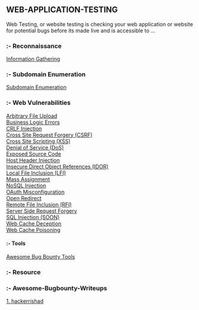 ## WEB-APPLICATION-TESTING
Web Testing, or website testing is checking your web application or website for potential bugs before its made live and is accessible to ...

### :- Reconnaissance
   <a href="">Information Gathering</a>

### :- Subdomain Enumeration   
   <a href="">Subdomain Enumeration</a>

### :- Web Vulnerabilities
 <a href="">Arbitrary File Upload</a>\
<a href="">Business Logic Errors</a>\
<a href="">CRLF Injection</a>\
<a href="">Cross Site Request Forgery (CSRF)</a>\
<a href="">Cross Site Scripting (XSS)</a>\
<a href="">Denial of Service (DoS)</a>\
<a href="">Exposed Source Code</a>\
<a href="">Host Header Injection</a>\
<a href="">Insecure Direct Object References (IDOR)</a>\
<a href="">Local File Inclusion (LFI)</a>\
<a href="">Mass Assignment</a>\
<a href="">NoSQL Injection</a>\
<a href="">OAuth Misconfiguration</a>\
<a href="">Open Redirect</a>\
<a href="">Remote File Inclusion (RFI)</a>\
<a href="">Server Side Request Forgery</a>\
<a href="">SQL Injection (SOON)</a>\
<a href="">Web Cache Deception</a>\
<a href="">Web Cache Poisoning</a>
   









#### :- Tools
<a href="https://github.com/vavkamil/awesome-bugbounty-tools#Subdomain-Enumeration">Awesome Bug Bounty Tools</a>




### :- Resource 




### :- Awesome-Bugbounty-Writeups
  <a href="https://github.com/hackerrishad/Awesome-Bugbounty-Writeups">1. hackerrishad</a>
